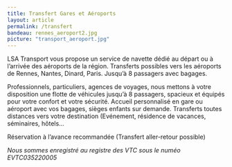 ```yaml
---
title: Transfert Gares et Aéroports
layout: article
permalink: /transfert
bandeau: rennes_aeroport2.jpg
picture: "transport_aeroport.jpg"
---
```


LSA Transport vous propose un service de navette dédié au départ ou à l’arrivée des aéroports de la région. Transferts possibles vers les aéroports de Rennes, Nantes, Dinard, Paris. Jusqu’à 8 passagers avec bagages.

Professionnels, particuliers, agences de voyages, nous mettons à votre disposition une flotte de véhicules jusqu’à 8 passagers, spacieux et équipés pour votre confort et votre sécurité. Accueil personnalisé en gare ou aéroport avec vos bagages, sièges enfants sur demande. Transferts toutes distances vers votre destination (Evénement, résidence de vacances, séminaires, hôtels…

Réservation à l’avance recommandée (Transfert aller-retour possible)

*Nous sommes enregistré au registre des VTC sous le numéo EVTC035220005*
